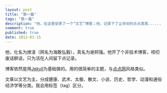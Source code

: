 ```yaml
---
layout: post
title: "第一篇"
tags: "第一篇"
description: "他，在这里安家了一个“文艺”博客；他，记录下了尘世间的点点滴滴......"
comment: true
published: true
date: 2012-01-15
---
```


他，化名为燎淩（网名为海敢弘毅），真名为谢邦强。他开了个非技术博客，唠叨废话醉话，只为活在人间留下点记录。

博客依然是用[Jekyll](https://github.com/mojombo/jekyll)为基础做的。用的很简单的主题，与[点点网](http://diandian.com)风格类似。

文章以文艺为主，分成健康、武术、太极、散文、小说、历史、哲学、动漫和通俗经济学等分类。我会用标签（tag）区分。
